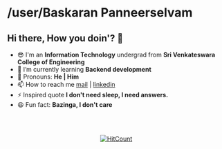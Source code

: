 # /user/Baskaran Panneerselvam

## Hi there, How you doin'? 👋

- 😎 I'm an **Information Technology** undergrad from **Sri Venkateswara College of Engineering**
- 🌱 I’m currently learning **Backend development**
- :boy: Pronouns: **He | Him**
- 📫 How to reach me [mail](mailto:baskpann@gmail.com) | [linkedin](https://www.linkedin.com/in/baskaran-panneer/)
- :zap: Inspired quote **I don't need sleep, I need answers.**
- :laughing: Fun fact: **Bazinga, I don't care**

<!-- To be added -->

<br>
<br>
<!-- footer -->

<p align="center"><a href="http://hits.dwyl.com/baskpann/baskpann"> <img src="http://hits.dwyl.com/baskpann/baskpann.svg" alt="HitCount"></a></p>

